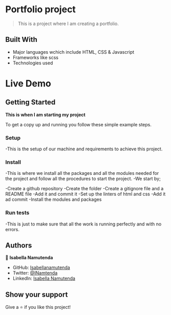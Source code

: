 
# Portfolio project

> This is a project where I am creating a portfolio.


## Built With

- Major languages wchich include HTML, CSS & Javascript
- Frameworks like scss
- Technologies used

# Live Demo



## Getting Started

**This is when I am starting my project**


To get a copy up and running you follow these simple example steps.

### Setup
-This is the setup of our machine and requirements to achieve this project.

### Install
-This is where we install all the packages and all the modules needed for the project and follow all the procedures to start the project.
-We start by;

 -Create a github repository
 -Create the folder
 -Create a gitignore file and a README file
 -Add it and commit it
 -Set up the linters of html and css
 -Add it ad commit
 -Install the modules and packages


### Run tests
-This is just to make sure that all the work is running perfectly and with no errors.



## Authors

👤 **Isabella Namutenda**

- GitHub: [Isabellanamutenda](https://github.com/Isabellanamutenda)
- Twitter: [@INamtenda](https://twitter.com/INamtenda)
- LinkedIn: [Isabella Namutenda](https://www.linkedin.com/in/isabella-namutenda/)



## Show your support

Give a ⭐️ if you like this project!

